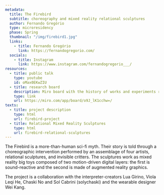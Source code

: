 ```yaml
---
metadata:
  title: The Firebird
  subtitle: choreography and mixed reality relational sculptures
  author: Fernando Gregório
  type: microresidency
  phase: Spring
  thumbnail: "/img/firebird1.jpg"
  links:
    - title: Fernando Gregório
      link: https://fernandogregorio.com/
  socials:
    - title: Instagram
      link: https://www.instagram.com/fernandogregorio___/
resources:
  - title: public talk
    type: youtube
    id: oMax0EKwZIU
  - title: research board
    description: Miro board with the history of works and experiments related to The Firebird
    type: link
    url: https://miro.com/app/board/o9J_lK1cchw=/
texts:
  - title: project description
    type: html
    url: firebird-project
  - title: Relational Mixed Reality Sculptures
    type: html
    url: firebird-relational-sculptures
---
```


The Firebird is a more-than-human sci-fi myth. Their story is told through a choreographic intervention performed by an assemblage of four artists, relational sculptures, and invisible critters. The sculptures work as mixed reality big toys composed of two motion-driven digital layers: the first is sound-reactive and the second is made of augmented reality graphics.

The project is a collaboration with the interpreter-creators Lua Girino, Viola Leqi He, Chaski No and Sol Cabrini (solychaski) and the wearable designer Wei Kang.
